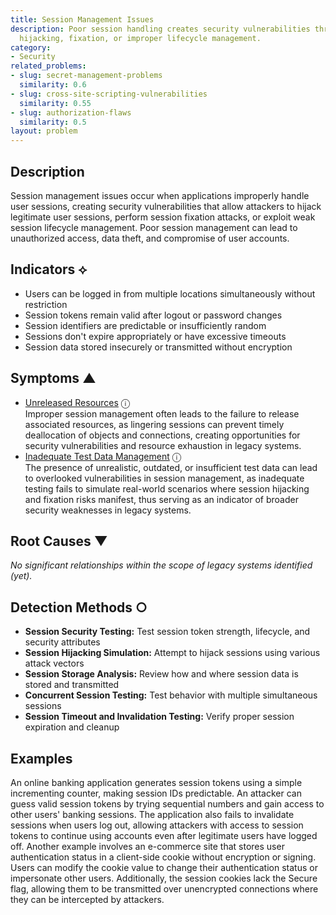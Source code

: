 ```yaml
---
title: Session Management Issues
description: Poor session handling creates security vulnerabilities through session
  hijacking, fixation, or improper lifecycle management.
category:
- Security
related_problems:
- slug: secret-management-problems
  similarity: 0.6
- slug: cross-site-scripting-vulnerabilities
  similarity: 0.55
- slug: authorization-flaws
  similarity: 0.5
layout: problem
---
```


## Description

Session management issues occur when applications improperly handle user sessions, creating security vulnerabilities that allow attackers to hijack legitimate user sessions, perform session fixation attacks, or exploit weak session lifecycle management. Poor session management can lead to unauthorized access, data theft, and compromise of user accounts.


## Indicators ⟡

- Users can be logged in from multiple locations simultaneously without restriction
- Session tokens remain valid after logout or password changes
- Session identifiers are predictable or insufficiently random
- Sessions don't expire appropriately or have excessive timeouts
- Session data stored insecurely or transmitted without encryption


## Symptoms ▲

- [Unreleased Resources](unreleased-resources.md) <span class="info-tooltip" title="Confidence: 0.346, Strength: 0.687">ⓘ</span>
<br/>  Improper session management often leads to the failure to release associated resources, as lingering sessions can prevent timely deallocation of objects and connections, creating opportunities for security vulnerabilities and resource exhaustion in legacy systems.
- [Inadequate Test Data Management](inadequate-test-data-management.md) <span class="info-tooltip" title="Confidence: 0.334, Strength: 0.820">ⓘ</span>
<br/>  The presence of unrealistic, outdated, or insufficient test data can lead to overlooked vulnerabilities in session management, as inadequate testing fails to simulate real-world scenarios where session hijacking and fixation risks manifest, thus serving as an indicator of broader security weaknesses in legacy systems.

## Root Causes ▼

*No significant relationships within the scope of legacy systems identified (yet).*

## Detection Methods ○

- **Session Security Testing:** Test session token strength, lifecycle, and security attributes
- **Session Hijacking Simulation:** Attempt to hijack sessions using various attack vectors
- **Session Storage Analysis:** Review how and where session data is stored and transmitted
- **Concurrent Session Testing:** Test behavior with multiple simultaneous sessions
- **Session Timeout and Invalidation Testing:** Verify proper session expiration and cleanup


## Examples

An online banking application generates session tokens using a simple incrementing counter, making session IDs predictable. An attacker can guess valid session tokens by trying sequential numbers and gain access to other users' banking sessions. The application also fails to invalidate sessions when users log out, allowing attackers with access to session tokens to continue using accounts even after legitimate users have logged off. Another example involves an e-commerce site that stores user authentication status in a client-side cookie without encryption or signing. Users can modify the cookie value to change their authentication status or impersonate other users. Additionally, the session cookies lack the Secure flag, allowing them to be transmitted over unencrypted connections where they can be intercepted by attackers.
